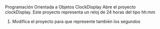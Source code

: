 Programación Orientada a Objetos
ClockDisplay
Abre el proyecto clockDisplay. Este proyecto representa un reloj de 24 horas del tipo
hh:mm
1. Modifica el proyecto para que represente también los segundos